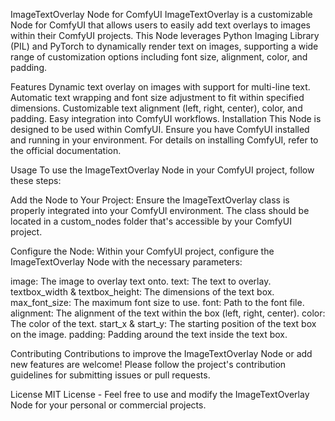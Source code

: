 ImageTextOverlay Node for ComfyUI
ImageTextOverlay is a customizable Node for ComfyUI that allows users to easily add text overlays to images within their ComfyUI projects. This Node leverages Python Imaging Library (PIL) and PyTorch to dynamically render text on images, supporting a wide range of customization options including font size, alignment, color, and padding.

Features
Dynamic text overlay on images with support for multi-line text.
Automatic text wrapping and font size adjustment to fit within specified dimensions.
Customizable text alignment (left, right, center), color, and padding.
Easy integration into ComfyUI workflows.
Installation
This Node is designed to be used within ComfyUI. Ensure you have ComfyUI installed and running in your environment. For details on installing ComfyUI, refer to the official documentation.

Usage
To use the ImageTextOverlay Node in your ComfyUI project, follow these steps:

Add the Node to Your Project: Ensure the ImageTextOverlay class is properly integrated into your ComfyUI environment. The class should be located in a custom_nodes folder that's accessible by your ComfyUI project.

Configure the Node: Within your ComfyUI project, configure the ImageTextOverlay Node with the necessary parameters:

image: The image to overlay text onto.
text: The text to overlay.
textbox_width & textbox_height: The dimensions of the text box.
max_font_size: The maximum font size to use.
font: Path to the font file.
alignment: The alignment of the text within the box (left, right, center).
color: The color of the text.
start_x & start_y: The starting position of the text box on the image.
padding: Padding around the text inside the text box.

Contributing
Contributions to improve the ImageTextOverlay Node or add new features are welcome! Please follow the project's contribution guidelines for submitting issues or pull requests.

License
MIT License - Feel free to use and modify the ImageTextOverlay Node for your personal or commercial projects.
